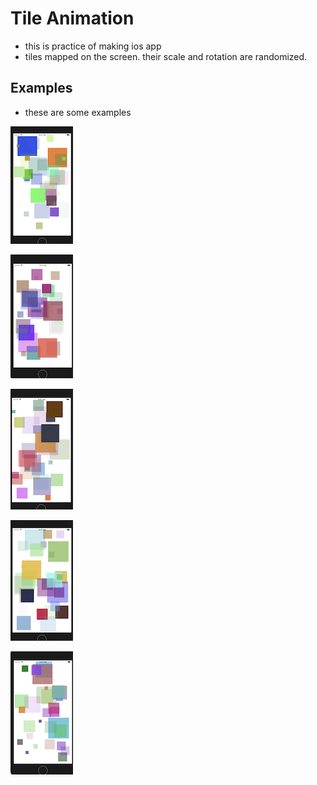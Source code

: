 # Tile Animation
- this is practice of making ios app
- tiles mapped on the screen. their scale and rotation are randomized.

## Examples
- these are some examples

![Img](image/ex01.png)

![Img](image/ex02.png)

![Img](image/ex03.png)

![Img](image/ex04.png)

![Img](image/ex05.png)
